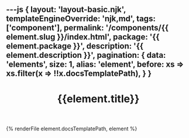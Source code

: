 ---js
{
  layout: 'layout-basic.njk',
  templateEngineOverride: 'njk,md',
  tags: ['component'],
  permalink: '/components/{{ element.slug }}/index.html',
  package: '{{ element.package }}',
  description: '{{ element.description }}',
  pagination: {
    data: 'elements',
    size: 1,
    alias: 'element',
    before: xs => xs.filter(x => !!x.docsTemplatePath),
  }
}
---

<header class="band">
  <h1>{{element.title}}</h1>
</header>

{% renderFile element.docsTemplatePath, element %}
